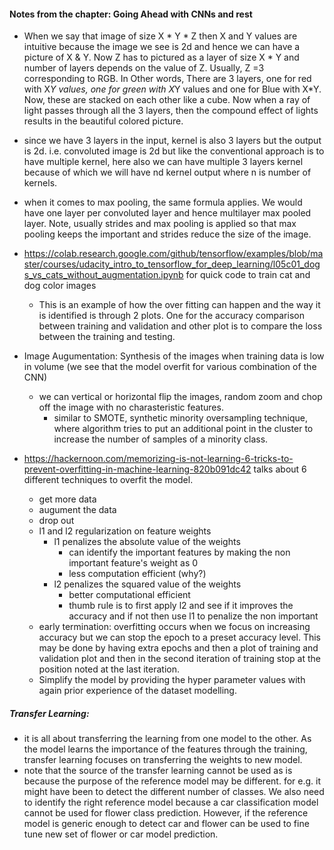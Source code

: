 #### Notes from the chapter: Going Ahead with CNNs and rest
* When we say that image of size X * Y * Z then X and Y values are intuitive because the image we see is 2d and hence we can have a picture of X & Y. Now Z has to pictured as a layer of size X * Y and number of layers depends on the value of Z. Usually, Z =3 corresponding to RGB. In Other words, There are 3 layers, one for red with X*Y values, one for green with X*Y values and one for Blue with X*Y. Now, these are stacked on each other like a cube. Now when a ray of light  passes through all the 3 layers, then the compound effect of lights results in the beautiful colored picture.
* since we have 3 layers in the input, kernel is also 3 layers but the output is 2d. i.e. convoluted image is 2d but like the conventional approach is to have multiple kernel, here also we can have multiple 3 layers kernel because of which we will have nd kernel output where n is number of kernels.
* when it comes to max pooling, the same formula applies. We would have one layer per convoluted layer and hence multilayer max pooled layer. Note, usually strides and max pooling is applied so that max pooling keeps the important and strides reduce the size of the image.
* https://colab.research.google.com/github/tensorflow/examples/blob/master/courses/udacity_intro_to_tensorflow_for_deep_learning/l05c01_dogs_vs_cats_without_augmentation.ipynb for quick code to train cat and dog color images
  * This is an example of how the over fitting can happen and the way it is identified is through 2 plots. One for the accuracy comparison between training and validation and other plot is to compare the loss between the training and testing.

* Image Augumentation: Synthesis of the images when training data is low in volume (we see that the model overfit for various combination of the CNN)
  * we can vertical or horizontal flip the images, random zoom and chop off the image with no charasteristic features.
    * similar to SMOTE, synthetic minority oversampling technique, where algorithm tries to put an additional point in the cluster to increase the number of samples of a minority class.

* https://hackernoon.com/memorizing-is-not-learning-6-tricks-to-prevent-overfitting-in-machine-learning-820b091dc42 talks about 6 different techniques to overfit the model.
  * get more data
  * augument the data
  * drop out
  * l1 and l2 regularization on feature weights
    * l1 penalizes the absolute value of the weights
      * can identify the important features by making the non important feature's weight as 0
      * less computation efficient (why?)
    * l2 penalizes the squared value of the weights 
      * better computational efficient
      * thumb rule is to first apply l2 and see if it improves the accuracy and if not then use l1 to penalize the non important
   * early termination: overfitting occurs when we focus on increasing accuracy but we can stop the epoch to a preset accuracy level. This may be done by having extra epochs and then a plot of training and validation plot and then in the second iteration of training stop at the position noted at the last iteration.
   * Simplify the model by providing the hyper parameter values with again prior experience of the dataset modelling.
   
##### Transfer Learning:
* it is all about transferring the learning from one model to the other. As the model learns the importance of the features through the training, transfer learning focuses on transferring the weights to new model.
 * note that the source of the transfer learning cannot be used as is because the purpose of the reference model may be different. for e.g. it might have been to detect the different number of classes. We also need to identify the right reference model because a car classification model cannot be used for flower class prediction. However, if the reference model is generic enough to detect car and flower can be used to fine tune new set of flower or car model prediction.
